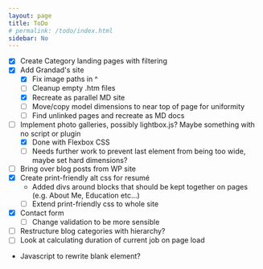 ```yaml
---
layout: page
title: ToDo
# permalink: /todo/index.html
sidebar: No
---
```

* [x] Create Category landing pages with filtering
* [x] Add Grandad's site
  * [x] Fix image paths in ^
  * [ ] Cleanup empty .htm files
  * [x] Recreate as parallel MD site
  * [ ] Move/copy model dimensions to near top of page for uniformity
  * [ ] Find unlinked pages and recreate as MD docs
* [ ] Implement photo galleries, possibly lightbox.js? Maybe something with no script or plugin
  * [x] Done with Flexbox CSS
  * [ ] Needs further work to prevent last element from being too wide, maybe set hard dimensions?
* [ ] Bring over blog posts from WP site
* [x] Create print-friendly alt css for resumé
  * Added divs around blocks that should be kept together on pages (e.g. About Me, Education etc...)
  * [ ] Extend print-friendly css to whole site
* [x] Contact form
  * [ ] Change validation to be more sensible
* [ ] Restructure blog categories with hierarchy?
* [ ] Look at calculating duration of current job on page load
 * Javascript to rewrite blank element?